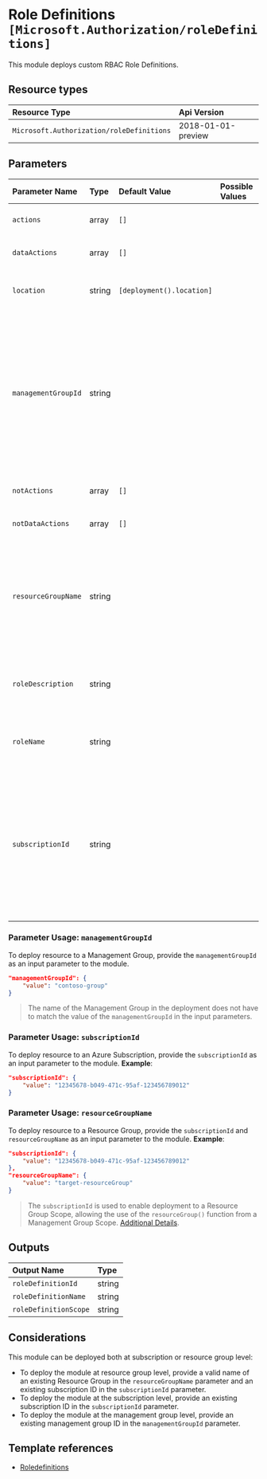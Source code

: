 # Role Definitions `[Microsoft.Authorization/roleDefinitions]`

This module deploys custom RBAC Role Definitions.

## Resource types

| Resource Type | Api Version |
| :-- | :-- |
| `Microsoft.Authorization/roleDefinitions` | 2018-01-01-preview |

## Parameters

| Parameter Name | Type | Default Value | Possible Values | Description |
| :-- | :-- | :-- | :-- | :-- |
| `actions` | array | `[]` |  | Optional. List of allowed actions. |
| `dataActions` | array | `[]` |  | Optional. List of allowed data actions. |
| `location` | string | `[deployment().location]` |  | Optional. Location for all resources. |
| `managementGroupId` | string |  |  | Optional. The ID of the Management Group where the Role Definition and Target Scope will be applied to. Cannot use when Subscription or Resource Groups Parameters are used. |
| `notActions` | array | `[]` |  | Optional. List of denied actions. |
| `notDataActions` | array | `[]` |  | Optional. List of denied data actions. |
| `resourceGroupName` | string |  |  | Optional. The name of the Resource Group where the Role Definition and Target Scope will be applied to. |
| `roleDescription` | string |  |  | Optional. Description of the custom RBAC role to be created. |
| `roleName` | string |  |  | Required. Name of the custom RBAC role to be created. |
| `subscriptionId` | string |  |  | Optional. The Subscription ID where the Role Definition and Target Scope will be applied to. Use for both Subscription level and Resource Group Level. |

### Parameter Usage: `managementGroupId`

To deploy resource to a Management Group, provide the `managementGroupId` as an input parameter to the module.

```json
"managementGroupId": {
    "value": "contoso-group"
}
```

> The name of the Management Group in the deployment does not have to match the value of the `managementGroupId` in the input parameters.

### Parameter Usage: `subscriptionId`

To deploy resource to an Azure Subscription, provide the `subscriptionId` as an input parameter to the module. **Example**:

```json
"subscriptionId": {
    "value": "12345678-b049-471c-95af-123456789012"
}
```

### Parameter Usage: `resourceGroupName`

To deploy resource to a Resource Group, provide the `subscriptionId` and `resourceGroupName` as an input parameter to the module. **Example**:

```json
"subscriptionId": {
    "value": "12345678-b049-471c-95af-123456789012"
},
"resourceGroupName": {
    "value": "target-resourceGroup"
}
```

> The `subscriptionId` is used to enable deployment to a Resource Group Scope, allowing the use of the `resourceGroup()` function from a Management Group Scope. [Additional Details](https://github.com/Azure/bicep/pull/1420).

## Outputs

| Output Name | Type |
| :-- | :-- |
| `roleDefinitionId` | string |
| `roleDefinitionName` | string |
| `roleDefinitionScope` | string |

## Considerations

This module can be deployed both at subscription or resource group level:

- To deploy the module at resource group level, provide a valid name of an existing Resource Group in the `resourceGroupName` parameter and an existing subscription ID in the `subscriptionId` parameter.
- To deploy the module at the subscription level, provide an existing subscription ID in the `subscriptionId` parameter.
- To deploy the module at the management group level, provide an existing management group ID in the `managementGroupId` parameter.

## Template references

- [Roledefinitions](https://docs.microsoft.com/en-us/azure/templates/Microsoft.Authorization/2018-01-01-preview/roleDefinitions)
